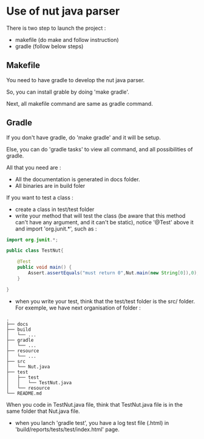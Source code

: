# Use of nut java parser

There is two step to launch the project : 
- makefile (do make and follow instruction)
- gradle (follow below steps)

## Makefile
You need to have gradle to develop the nut java parser. 

So, you can install grable by doing 'make gradle'.

Next, all makefile command are same as gradle command. 

## Gradle
If you don't have gradle, do 'make gradle' and it will be setup.

Else, you can do 'gradle tasks' to view all command, and all possibilities of gradle.

All that you need are :
- All the documentation is generated in docs folder.
- All binaries are in build foler

If you want to test a class :
- create a class in test/test folder
- write your method that will test the class (be aware that this method can't have any argument, and it can't be static), notice '@Test' above it and import 'org.junit.*', such as :
```java
import org.junit.*;

public class TestNut{

    @Test
    public void main() {
        Assert.assertEquals("must return 0",Nut.main(new String[0]),0);
    }

}
```
- when you write your test, think that the test/test folder is the src/ folder. For exemple, we have next organisation of folder :

```
.
├── docs
├── build
│   └── ...
├── gradle
│   └── ...
├── resource
│   └── ...
├── src
│   └── Nut.java
├── test
│   ├── test
│   │   └── TestNut.java
│   └── resource
└── README.md
```
When you code in TestNut.java file, think that TestNut.java file is in the same folder that Nut.java file.

- when you lanch 'gradle test', you have a log test file (.html) in 'build/reports/tests/test/index.html' page.

